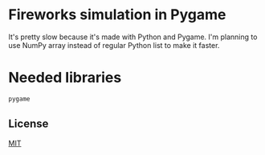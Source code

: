 # Fireworks simulation in Pygame

It's pretty slow because it's made with Python and Pygame.
I'm planning to use NumPy array instead of regular Python list to make it faster.

# Needed libraries
```bash
pygame
```

## License

[MIT](https://choosealicense.com/licenses/mit/)
